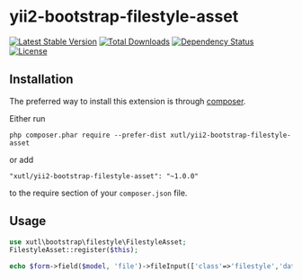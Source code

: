 # yii2-bootstrap-filestyle-asset


[![Latest Stable Version](https://poser.pugx.org/xutl/yii2-bootstrap-filestyle-asset/v/stable.png)](https://packagist.org/packages/xutl/yii2-bootstrap-filestyle-asset)
[![Total Downloads](https://poser.pugx.org/xutl/yii2-bootstrap-filestyle-asset/downloads.png)](https://packagist.org/packages/xutl/yii2-bootstrap-filestyle-asset)
[![Dependency Status](https://www.versioneye.com/php/xutl:yii2-bootstrap-filestyle-asset/dev-master/badge.png)](https://www.versioneye.com/php/xutl:yii2-bootstrap-filestyle-asset/dev-master)
[![License](https://poser.pugx.org/xutl/yii2-bootstrap-filestyle-asset/license.svg)](https://packagist.org/packages/xutl/yii2-bootstrap-filestyle-asset)


Installation
------------

The preferred way to install this extension is through [composer](http://getcomposer.org/download/).

Either run

```
php composer.phar require --prefer-dist xutl/yii2-bootstrap-filestyle-asset
```

or add

```
"xutl/yii2-bootstrap-filestyle-asset": "~1.0.0"
```

to the require section of your `composer.json` file.

Usage
-----

```php
use xutl\bootstrap\filestyle\FilestyleAsset;
FilestyleAsset::register($this);

echo $form->field($model, 'file')->fileInput(['class'=>'filestyle','data'=>['buttonText'=>Yii::t('app','Choose file')]]);
```